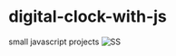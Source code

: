 # digital-clock-with-js
small javascript projects
![SS](https://user-images.githubusercontent.com/115479449/210377300-80eb19d3-7229-4cc0-9d14-a7d26cf8695e.jpg)
